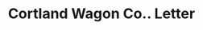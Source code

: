 ---
doi: 10.7916/D8GJ0W2J
date_other: '1890'
date_other_textual: 1890-1899
form: correspondence
genre:
- Letters (correspondence)
name:
- Cortland Wagon Co.
object_in_context_url: https://biggert.cul.columbia.edu/items/view/ave_biggert_00912
subject_hierarchical_geographic:
- Cortland, New York, United States
subject_name:
- Cortland Wagon Co.
title: Cortland Wagon Co.. Letter
sort_title: Cortland Wagon Co.. Letter
call_number: ave_biggert_00912
coordinates:
- 42.60055555555556,-76.18138888888889
pid: ave_biggert_00912
identifiers: ave_biggert_00912
thumbnail: https://derivativo-2.library.columbia.edu/iiif/2/ldpd:345806/full/!256,256/0/native.jpg
permalink: /biggert/ave_biggert_00912/
layout: iiif-image-page
---